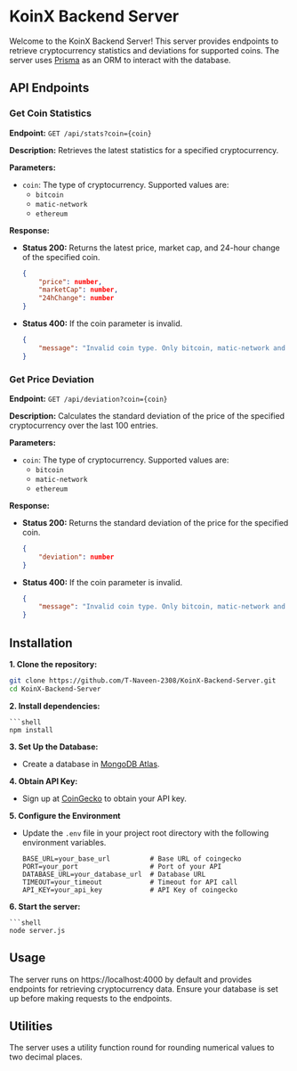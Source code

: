 # KoinX Backend Server

Welcome to the KoinX Backend Server! This server provides endpoints to retrieve cryptocurrency statistics and deviations for supported coins. The server uses [Prisma](https://www.prisma.io/) as an ORM to interact with the database.

## API Endpoints

### Get Coin Statistics

**Endpoint:** `GET /api/stats?coin={coin}`

**Description:** Retrieves the latest statistics for a specified cryptocurrency.

**Parameters:**

- `coin`: The type of cryptocurrency. Supported values are:
  - `bitcoin`
  - `matic-network`
  - `ethereum`

**Response:**

- **Status 200:** Returns the latest price, market cap, and 24-hour change of the specified coin.

  ```json
  {
      "price": number,
      "marketCap": number,
      "24hChange": number
  }
  ```

- **Status 400:** If the coin parameter is invalid.

    ```json
    {
        "message": "Invalid coin type. Only bitcoin, matic-network and ethereum are allowed."
    }
    ```

### Get Price Deviation

**Endpoint:** `GET /api/deviation?coin={coin}`

**Description:** Calculates the standard deviation of the price of the specified cryptocurrency over the last 100 entries.

**Parameters:**

- `coin`: The type of cryptocurrency. Supported values are:
  - `bitcoin`
  - `matic-network`
  - `ethereum`

**Response:**

- **Status 200:** Returns the standard deviation of the price for the specified coin.

    ```json
    {
        "deviation": number
    }
    ```

- **Status 400:** If the coin parameter is invalid.

    ```json
    {
        "message": "Invalid coin type. Only bitcoin, matic-network and ethereum are allowed."
    }
    ```


## Installation

**1. Clone the repository:**

   ```bash
   git clone https://github.com/T-Naveen-2308/KoinX-Backend-Server.git
   cd KoinX-Backend-Server
   ```

**2. Install dependencies:**

    ```shell
    npm install
    
**3. Set Up the Database:**
- Create a database in [MongoDB Atlas](https://www.mongodb.com/cloud/atlas).

**4. Obtain API Key:**
- Sign up at [CoinGecko](https://coingecko.com) to obtain your API key.

**5. Configure the Environment**
- Update the `.env` file in your project root directory with the following environment variables.

    ```plaintext
   BASE_URL=your_base_url          # Base URL of coingecko
   PORT=your_port                  # Port of your API
   DATABASE_URL=your_database_url  # Database URL
   TIMEOUT=your_timeout            # Timeout for API call
   API_KEY=your_api_key            # API Key of coingecko
   ```

**6. Start the server:**

    ```shell
    node server.js

## Usage
The server runs on https://localhost:4000 by default and provides endpoints for retrieving cryptocurrency data. Ensure your database is set up before making requests to the endpoints.

## Utilities
The server uses a utility function round for rounding numerical values to two decimal places.